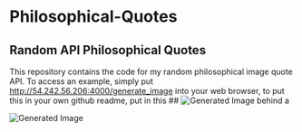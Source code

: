 # Philosophical-Quotes
## Random API Philosophical Quotes  
This repository contains the code for my random philosophical image quote API. To access an example, simply put http://54.242.56.206:4000/generate_image
into your web browser, to put this in your own github readme, put in this ## ![Generated Image](http://54.242.56.206:4000/generate_image?timestamp=<current_timestamp>) behind a 


![Generated Image](http://54.242.56.206:4000/generate_image?timestamp=<current_timestamp>)

